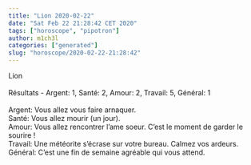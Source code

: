 ```yaml
---
title: "Lion 2020-02-22"
date: "Sat Feb 22 21:28:42 CET 2020"
tags: ["horoscope", "pipotron"]
author: m1ch3l
categories: ["generated"]
slug: "horoscope/2020-02-22-21:28:42"
---
```


Lion<br>
<br>
Résultats - Argent: 1, Santé: 2, Amour: 2, Travail: 5, Général: 1<br>
<br>
Argent:  Vous allez vous faire arnaquer. <br>
Santé:   Vous allez mourir (un jour). <br>
Amour:   Vous allez rencontrer l’ame soeur. C’est le moment de garder le sourire !<br>
Travail: Une météorite s’écrase sur votre bureau. Calmez vos ardeurs.<br>
Général: C’est une fin de semaine agréable qui vous attend.<br>
